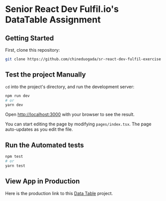 # Senior React Dev Fulfil.io's DataTable Assignment

## Getting Started

First, clone this repository:

```bash
git clone https://github.com/chineduogada/sr-react-dev-fulfil-exercise
```

## Test the project Manually
`cd` into the project's directory, and run the development server:

```bash
npm run dev
# or
yarn dev
```

Open [http://localhost:3000](http://localhost:3000) with your browser to see the result.

You can start editing the page by modifying `pages/index.tsx`. The page auto-updates as you edit the file.

## Run the Automated tests

```bash
npm test
# or
yarn test
```

## View App in Production

Here is the production link to this [Data Table](https://vercel.com/new?utm_medium=default-template&filter=next.js&utm_source=create-next-app&utm_campaign=create-next-app-readme) project.
